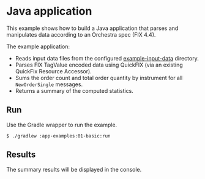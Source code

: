 # Java application

This example shows how to build a Java application that parses and manipulates data according to an Orchestra spec (FIX 4.4).

The example application:
* Reads input data files from the configured [example-input-data](./example-input-data) directory.
* Parses FIX TagValue encoded data using QuickFIX (via an existing QuickFix Resource Accessor).
* Sums the order count and total order quantity by instrument for all `NewOrderSingle` messages.
* Returns a summary of the computed statistics.

## Run

Use the Gradle wrapper to run the example.

```shell
$ ./gradlew :app-examples:01-basic:run
```

## Results

The summary results will be displayed in the console.
